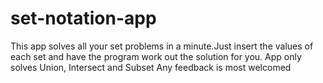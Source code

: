# set-notation-app
This app solves all your set problems in a minute.Just insert the values of each set and have the program work out the solution for you.
App only solves Union, Intersect and Subset
Any feedback is most welcomed
